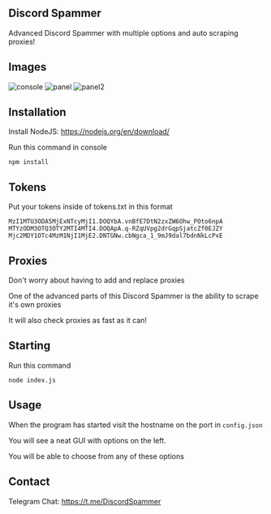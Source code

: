 ## Discord Spammer

Advanced Discord Spammer with multiple options and auto scraping proxies!

## Images

![console](https://raw.githubusercontent.com/Lemons1337/Discord-Spammer/master/Images/console.png)
![panel](https://raw.githubusercontent.com/Lemons1337/Discord-Spammer/master/Images/panel.png)
![panel2](https://raw.githubusercontent.com/Lemons1337/Discord-Spammer/master/Images/panel2.png)

## Installation

Install NodeJS: https://nodejs.org/en/download/

Run this command in console

```
npm install
```

## Tokens

Put your tokens inside of tokens.txt in this format

```
MzI1MTU3ODA5MjExNTcyMjI1.DOQYbA.vnBfE7DtN2zxZW6Ohw_POto6npA
MTYzODM3OTQ3OTY2MTI4MTI4.DOQApA.q-RZqUVpg2drGqpSjatcZf0EJZY
Mjc2MDY1OTc4MzM1NjI1MjE2.DNTGNw.cbNgca_1_9mJ9dal7bdnNkLcPxE
```

## Proxies

Don't worry about having to add and replace proxies

One of the advanced parts of this Discord Spammer is the ability to scrape it's own proxies

It will also check proxies as fast as it can!

## Starting

Run this command

```
node index.js
```

## Usage

When the program has started visit the hostname on the port in `config.json`

You will see a neat GUI with options on the left.

You will be able to choose from any of these options

## Contact

Telegram Chat: https://t.me/DiscordSpammer
